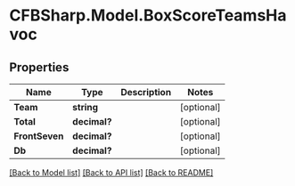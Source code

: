 # CFBSharp.Model.BoxScoreTeamsHavoc
## Properties

Name | Type | Description | Notes
------------ | ------------- | ------------- | -------------
**Team** | **string** |  | [optional] 
**Total** | **decimal?** |  | [optional] 
**FrontSeven** | **decimal?** |  | [optional] 
**Db** | **decimal?** |  | [optional] 

[[Back to Model list]](../README.md#documentation-for-models) [[Back to API list]](../README.md#documentation-for-api-endpoints) [[Back to README]](../README.md)

